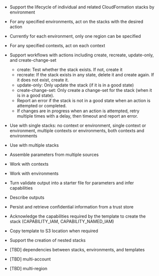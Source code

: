- Support the lifecycle of individual and related CloudFormation stacks by environment
- For any specified environments, act on the stacks with the desired action
- Currently for each environment, only one region can be specified
- For any specified contexts, act on each context
- Support workflows with actions including create, recreate, update-only, and create-change-set

  - create: Test whether the stack exists. If not, create it
  - recreate: If the stack exists in any state, delete it and create again. If it does not exist, create it. 
  - update-only: Only update the stack (if it is in a good state)
  - create-change-set: Only create a change-set for the stack (when it is in a good state).   
  - Report an error if the stack is not in a good state when an action is attempted or completed.
  - If changes are in progress when an action is attempted, retry multiple times with a delay, then timeout and report an error.

- Use with single stacks: no context or environment, single context or environment, multiple contexts or environments, both contexts and environments
- Use with multiple stacks
- Assemble parameters from multiple sources
- Work with contexts
- Work with environments
- Turn validate output into a starter file for parameters and infer capabilities
- Describe outputs
- Persist and retrieve confidential information from a trust store
- Acknowledge the capabilities required by the template to create the stack (CAPABILITY_IAM, CAPABILITY_NAMED_IAM)
- Copy template to S3 location when required
- Support the creation of nested stacks
- [TBD] dependencies between stacks, environments, and templates
- [TBD] multi-account
- [TBD] multi-region
